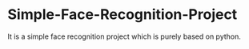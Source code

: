 # Simple-Face-Recognition-Project
It is a simple face recognition project which is purely based on python.
